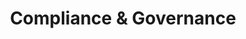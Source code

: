 ---
layout: category
title: Compliance & Governance
slug: compliance
icon: 📋
description: "Navigate regulatory compliance requirements, security frameworks, and governance policies. Discuss GDPR, SOX, PCI-DSS, NIST, ISO 27001, and other compliance standards and their practical implementation."
permalink: /category/compliance/
---